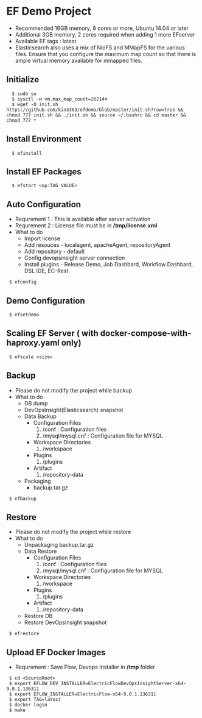 # EF Demo Project

- Recommended 16GB memory, 8 cores or more, Ubuntu 14.04 or later
- Additional 3GB memory, 2 cores required when adding 1 more EFserver
- Available EF tags : latest
- Elasticsearch also uses a mix of NioFS and MMapFS for the various files. 
Ensure that you configure the maximum map count so that there is ample virtual memory available for mmapped files.

## Initialize

```console
  $ sudo su
  $ sysctl -w vm.max_map_count=262144 
  $ wget -O init.sh  https://github.com/kin3303/efdemo/blob/master/init.sh?raw=true && chmod 777 init.sh && ./init.sh && source ~/.bashrc && cd master && chmod 777 *
```

## Install Environment

```console
  $ efinstall
```

## Install EF Packages

```console
  $ efstart <op:TAG_VALUE>
```

## Auto Configuration

* Requrement 1 : This is available after server activation
* Requrement 2 : License file must be in **/tmp/license.xml**
* What to do
   - Import license
   - Add resouces - localagent, apacheAgent, repositoryAgent
   - Add repository - default
   - Config devopsinsight server connection
   - Install plugins - Release Demo, Job Dashbard, Workflow Dashbard, DSL IDE, EC-Rest

```console
 $ efconfig
```

## Demo Configuration

```console
 $ efsetdemo
```

## Scaling EF Server ( with docker-compose-with-haproxy.yaml only)

```console
 $ efscale <size>
```

## Backup
* Please do not modify the project while backup
* What to do
  - DB dump 
  - DevOpsInsight(Elasticsearch) snapshot 
  - Data Backup       
    + Configuration Files
       1. <DATADIR>/conf  :  Configuration files
       2. <DATADIR>/mysql/mysql.cnf  : Configuration file for MYSQL
    + Workspace Directories
       1. <DATADIR>/workspace
    + Plugins
       1. <DATADIR>/plugins
    + Artifact
       1. <DATADIR>/repository-data
  - Packaging
    + backup.tar.gz
  
```console
 $ efbackup
```

## Restore
* Please do not modify the project while restore
* What to do
  - Unpackaging backup.tar.gz
  - Data Restore       
    + Configuration Files
       1. <DATADIR>/conf  :  Configuration files
       2. <DATADIR>/mysql/mysql.cnf  : Configuration file for MYSQL
    + Workspace Directories
       1. <DATADIR>/workspace
    + Plugins
       1. <DATADIR>/plugins
    + Artifact
       1. <DATADIR>/repository-data
  - Restore DB
  - Restore DevOpsInsight snapshot
```console
 $ efrestore
```

## Upload EF Docker Images

- Requrement : Save Flow, Devops Installer in **/tmp** folder

```console
 $ cd <SourceRoot>
 $ export EFLOW_DEV_INSTALLER=ElectricFlowDevOpsInsightServer-x64-9.0.1.136311
 $ export EFLOW_INSTALLER=ElectricFlow-x64-9.0.1.136311
 $ export TAG=latest
 $ docker login
 $ make
``` 

